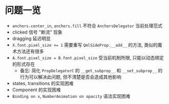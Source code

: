 # 问题一览

- `anchors.center_in`, `anchors.fill` 不符合 `AnchorsDelegator` 当前处理范式
- clicked 信号 "断流" 现象
- dragging 延迟明显
- `X.font.pixel_size += 1` 需要重写 `QmlSideProp.__add__` 的方法, 类似的魔术方法还有很多
- `A.font.pixel_size = B.font.pixel_size` 受当前机制所限, 只能以动态绑定的形式存在
  - 备忘: 简化 `PropDelegatorC` 的 `__get_subprop__` 和 `__set_subprop__` 的行为可以解决此问题, 但不清楚是否会造成其他影响
- states, transitions 的实现困难
- Component 的实现困难
- `Binding on x`, `NumberAnimation on opacity` 语法实现困难
